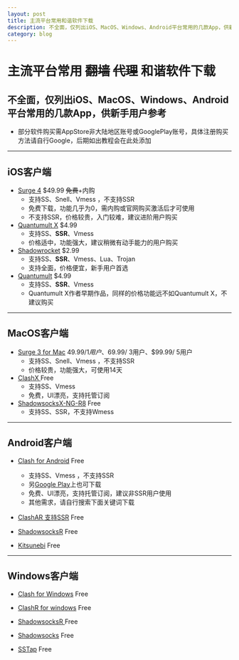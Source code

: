 ```yaml
---
layout: post
title: 主流平台常用和谐软件下载
description: 不全面，仅列出iOS、MacOS、Windows、Android平台常用的几款App，供新手用户参考
category: blog
---
```


主流平台常用 ~~翻墙~~ ~~代理~~ 和谐软件下载
===
不全面，仅列出**iOS、MacOS、Windows、Android**平台常用的几款App，供新手用户参考
---
* 部分软件购买需AppStore非大陆地区账号或GooglePlay账号，具体注册购买方法请自行Google，后期如出教程会在此处添加

***

## iOS客户端
* [Surge 4](https://apps.apple.com/us/app/id1442620678) $49.99 ~~免费~~+内购
   * 支持SS、Snell、Vmess ，不支持SSR
   * 免费下载，功能几乎为0，需内购或官网购买激活后才可使用
   * 不支持SSR，价格较贵，入门较难，建议进阶用户购买
* [Quantumult X](https://apps.apple.com/us/app/quantumult-x/id1443988620) $4.99
   * 支持SS、**SSR**、Vmess 
   * 价格适中，功能强大，建议稍微有动手能力的用户购买
* [Shadowrocket](https://apps.apple.com/us/app/shadowrocket/id932747118) $2.99
   * 支持SS、**SSR**、Vmess、Lua、Trojan
   * 支持全面，价格便宜，新手用户首选
* [Quantumult](https://apps.apple.com/us/app/quantumult/id1252015438) $4.99
   * 支持SS、**SSR**、Vmess 
   * Quantumult X作者早期作品，同样的价格功能远不如Quantumult X，不建议购买
   
***

## MacOS客户端
* [Surge 3 for Mac](https://nssurge.com/mac/v3/Surge-latest.zip) $49.99/ 1用户、$69.99/ 3用户、$99.99/ 5用户
   * 支持SS、Snell、Vmess ，不支持SSR
   * 价格较贵，功能强大，可使用14天
* [ClashX ](https://github.com/yichengchen/clashX/releases) Free
   * 支持SS、Vmess
   * 免费，UI漂亮，支持托管订阅
* [ShadowsocksX-NG-R8](https://github.com/qinyuhang/ShadowsocksX-NG-R/releases) Free
   * 支持SS、SSR，不支持Wmess
   
***

## Android客户端
* [Clash for Android](https://t.me/clash_for_android_channel) Free
   * 支持SS、Vmess ，不支持SSR
   * 另[Google Play](https://play.google.com/store/apps/details?id=com.github.kr328.clash)上也可下载
   * 免费、UI漂亮，支持托管订阅，建议非SSR用户使用
   * 其他需求，请自行搜索下面关键词下载
* [ClashAR 支持SSR](https://github.com/WhoJave/ClashA/releases) Free

* [ShadowsocksR](https://github.com/shadowsocksr-backup/shadowsocksr-android/releases) Free

* [Kitsunebi](https://play.google.com/store/apps/details?id=fun.kitsunebi.kitsunebi4android) Free

***

## Windows客户端
* [Clash for Windows](https://github.com/Fndroid/clash_for_windows_pkg/releases) Free

* [ClashR for windows](http://clashr.tgbot.co/file) Free

* [ShadowsocksR ](https://github.com/shadowsocksr-backup/shadowsocksr-csharp/releases) Free

* [Shadowsocks](https://github.com/shadowsocks/shadowsocks-windows/releases) Free

* [SSTap](https://github.com/mayunbaba2/SSTap-beta-setup) Free
